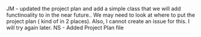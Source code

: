 JM - updated the project plan and add a simple class that we will add functinoality to in the near future.. We may need to look at where to put the project plan ( kind of in 2 places). Also, I cannot create an issue for this. I will try again later.
NS - Added Project Plan file 